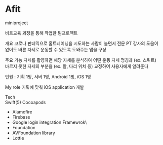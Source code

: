 # Afit
miniproject


비트교육 과정을 통해 작업한 팀프로젝트


개요
코로나 판데믹으로 홈트레이닝을 시도하는 사람이 늘면서 전문 PT 강사의 도움이 없어도 바른 자세로 운동할 수 있도록 도와주는 앱을 구상


주요 기능
자세를 촬영하면 해당 자세를 분석하여 어떤 운동 자세 명칭과 (ex. 스쿼트) 바르지 못한 자세의 부분을 (ex. 팔, 다리 위치 등) 교정하여 사용자에게 알려준다

인원 : 기획 1멍, 서버 1명, Android 1명, iOS 1명


My role
기획에 맞춰 iOS application 개발

Tech\
Swift(5)
Cocoapods
- Alamofire
- Firebase
- Google login integration
Framewrok\
- Foundation
- AVFoundation
library
- Lottie


